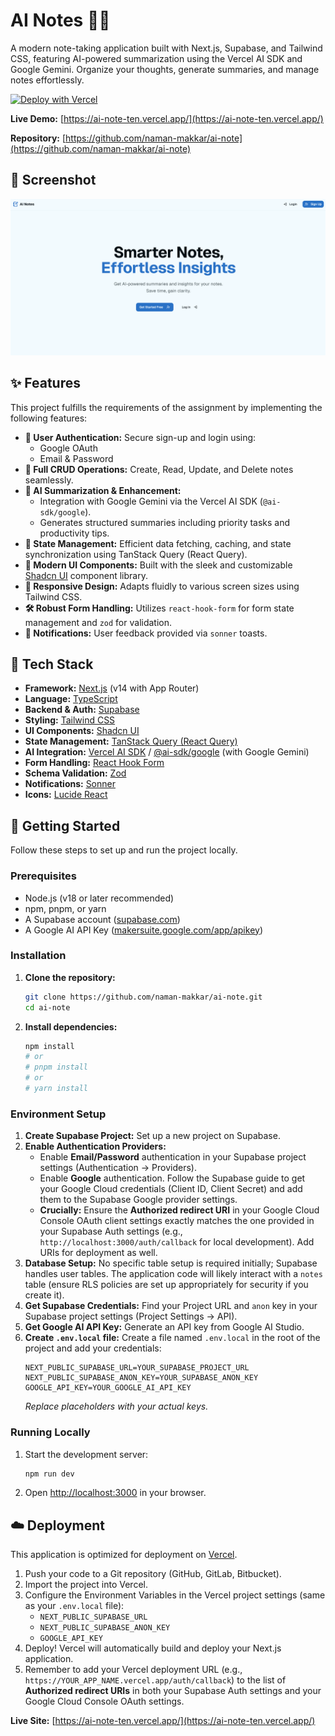 # AI Notes 📝✨

A modern note-taking application built with Next.js, Supabase, and Tailwind CSS, featuring AI-powered summarization using the Vercel AI SDK and Google Gemini. Organize your thoughts, generate summaries, and manage notes effortlessly.

[![Deploy with Vercel](https://vercel.com/button)](https://ai-note-ten.vercel.app/)

**Live Demo:** [https://ai-note-ten.vercel.app/](https://ai-note-ten.vercel.app/)

**Repository:** [https://github.com/naman-makkar/ai-note](https://github.com/naman-makkar/ai-note)

## 📸 Screenshot

![AI Notes Screenshot](./assets/screenshot.png)  
_<!-- TODO: Replace this with an actual screenshot of your application dashboard! -->_

## ✨ Features

This project fulfills the requirements of the assignment by implementing the following features:

*   **🔑 User Authentication:** Secure sign-up and login using:
    *   Google OAuth
    *   Email & Password
*   **📝 Full CRUD Operations:** Create, Read, Update, and Delete notes seamlessly.
*   **🤖 AI Summarization & Enhancement:**
    *   Integration with Google Gemini via the Vercel AI SDK (`@ai-sdk/google`).
    *   Generates structured summaries including priority tasks and productivity tips.
*   **🔄 State Management:** Efficient data fetching, caching, and state synchronization using TanStack Query (React Query).
*   **🎨 Modern UI Components:** Built with the sleek and customizable [Shadcn UI](https://ui.shadcn.com/) component library.
*   **📱 Responsive Design:** Adapts fluidly to various screen sizes using Tailwind CSS.
*   **🛠️ Robust Form Handling:** Utilizes `react-hook-form` for form state management and `zod` for validation.
*   **🔔 Notifications:** User feedback provided via `sonner` toasts.

## 🚀 Tech Stack

*   **Framework:** [Next.js](https://nextjs.org/) (v14 with App Router)
*   **Language:** [TypeScript](https://www.typescriptlang.org/)
*   **Backend & Auth:** [Supabase](https://supabase.io/)
*   **Styling:** [Tailwind CSS](https://tailwindcss.com/)
*   **UI Components:** [Shadcn UI](https://ui.shadcn.com/)
*   **State Management:** [TanStack Query (React Query)](https://tanstack.com/query/latest)
*   **AI Integration:** [Vercel AI SDK](https://sdk.vercel.ai/) / [@ai-sdk/google](https://sdk.vercel.ai/docs/guides/providers/google-generative-ai) (with Google Gemini)
*   **Form Handling:** [React Hook Form](https://react-hook-form.com/)
*   **Schema Validation:** [Zod](https://zod.dev/)
*   **Notifications:** [Sonner](https://sonner.emilkowal.ski/)
*   **Icons:** [Lucide React](https://lucide.dev/)

## 🔧 Getting Started

Follow these steps to set up and run the project locally.

### Prerequisites

*   Node.js (v18 or later recommended)
*   npm, pnpm, or yarn
*   A Supabase account ([supabase.com](https://supabase.com/))
*   A Google AI API Key ([makersuite.google.com/app/apikey](https://makersuite.google.com/app/apikey))

### Installation

1.  **Clone the repository:**
    ```bash
    git clone https://github.com/naman-makkar/ai-note.git
    cd ai-note
    ```
2.  **Install dependencies:**
    ```bash
    npm install
    # or
    # pnpm install
    # or
    # yarn install
    ```

### Environment Setup

1.  **Create Supabase Project:** Set up a new project on Supabase.
2.  **Enable Authentication Providers:**
    *   Enable **Email/Password** authentication in your Supabase project settings (Authentication -> Providers).
    *   Enable **Google** authentication. Follow the Supabase guide to get your Google Cloud credentials (Client ID, Client Secret) and add them to the Supabase Google provider settings.
    *   **Crucially:** Ensure the **Authorized redirect URI** in your Google Cloud Console OAuth client settings exactly matches the one provided in your Supabase Auth settings (e.g., `http://localhost:3000/auth/callback` for local development). Add URIs for deployment as well.
3.  **Database Setup:** No specific table setup is required initially; Supabase handles user tables. The application code will likely interact with a `notes` table (ensure RLS policies are set up appropriately for security if you create it).
4.  **Get Supabase Credentials:** Find your Project URL and `anon` key in your Supabase project settings (Project Settings -> API).
5.  **Get Google AI API Key:** Generate an API key from Google AI Studio.
6.  **Create `.env.local` file:** Create a file named `.env.local` in the root of the project and add your credentials:
    ```env
    NEXT_PUBLIC_SUPABASE_URL=YOUR_SUPABASE_PROJECT_URL
    NEXT_PUBLIC_SUPABASE_ANON_KEY=YOUR_SUPABASE_ANON_KEY
    GOOGLE_API_KEY=YOUR_GOOGLE_AI_API_KEY 
    ```
    *Replace placeholders with your actual keys.*

### Running Locally

1.  Start the development server:
    ```bash
    npm run dev
    ```
2.  Open [http://localhost:3000](http://localhost:3000) in your browser.

## ☁️ Deployment

This application is optimized for deployment on [Vercel](https://vercel.com/).

1.  Push your code to a Git repository (GitHub, GitLab, Bitbucket).
2.  Import the project into Vercel.
3.  Configure the Environment Variables in the Vercel project settings (same as your `.env.local` file):
    *   `NEXT_PUBLIC_SUPABASE_URL`
    *   `NEXT_PUBLIC_SUPABASE_ANON_KEY`
    *   `GOOGLE_API_KEY`
4.  Deploy! Vercel will automatically build and deploy your Next.js application.
5.  Remember to add your Vercel deployment URL (e.g., `https://YOUR_APP_NAME.vercel.app/auth/callback`) to the list of **Authorized redirect URIs** in both your Supabase Auth settings and your Google Cloud Console OAuth settings.

**Live Site:** [https://ai-note-ten.vercel.app/](https://ai-note-ten.vercel.app/)
